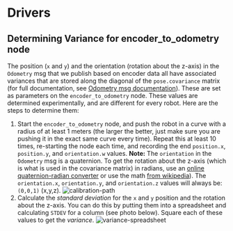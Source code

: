 # Drivers

## Determining Variance for encoder_to_odometry node
The position (`x` and `y`) and the orientation (rotation about the z-axis) in the `Odometry` msg that we publish based on encoder data all have associated variances that are stored along the diagonal of the `pose.covariance` matrix (for full documentation, see [Odometry msg documentation](http://docs.ros.org/api/nav_msgs/html/msg/Odometry.html)). These are set as parameters on the `encoder_to_odometry` node. These values are determined experimentally, and are different for every robot. Here are the steps to determine them:

1. Start the `encoder_to_odometry` node, and push the robot in a curve with a radius of at least 1 meters (the larger the better, just make sure you are pushing it in the exact same curve every time). Repeat this at least 10 times, re-starting the node each time, and recording the end `position.x`, `position.y`, and `orientation.w` values. 
**Note:** The `orientation` in the `Odometry` msg is a quaternion. To get the rotation about the z-axis (which is what is used in the covariance matrix) in radians, use an [online quaternion-radian converter](http://quaternions.online/) or use the math [from wikipedia](https://en.wikipedia.org/wiki/Conversion_between_quaternions_and_Euler_angles#Source_Code_2)). The `orientation.x`, `orientation.y`, and `orientation.z` values will always be: `(0,0,1)` (x,y,z).
![calibration-path](https://user-images.githubusercontent.com/9075711/39399650-7cd944b4-4ad6-11e8-88fa-50dd55bb051f.jpg)
2. Calculate the *standard deviation* for the `x` and `y` position and the rotation about the z-axis. You can do this by putting them into a spreadsheet and calculating `STDEV` for a column (see photo below). Square each of these values to get the *variance*.
![variance-spreadsheet](https://user-images.githubusercontent.com/9075711/39505864-fb610118-4d89-11e8-8bec-31ccaaaabb6a.png)
